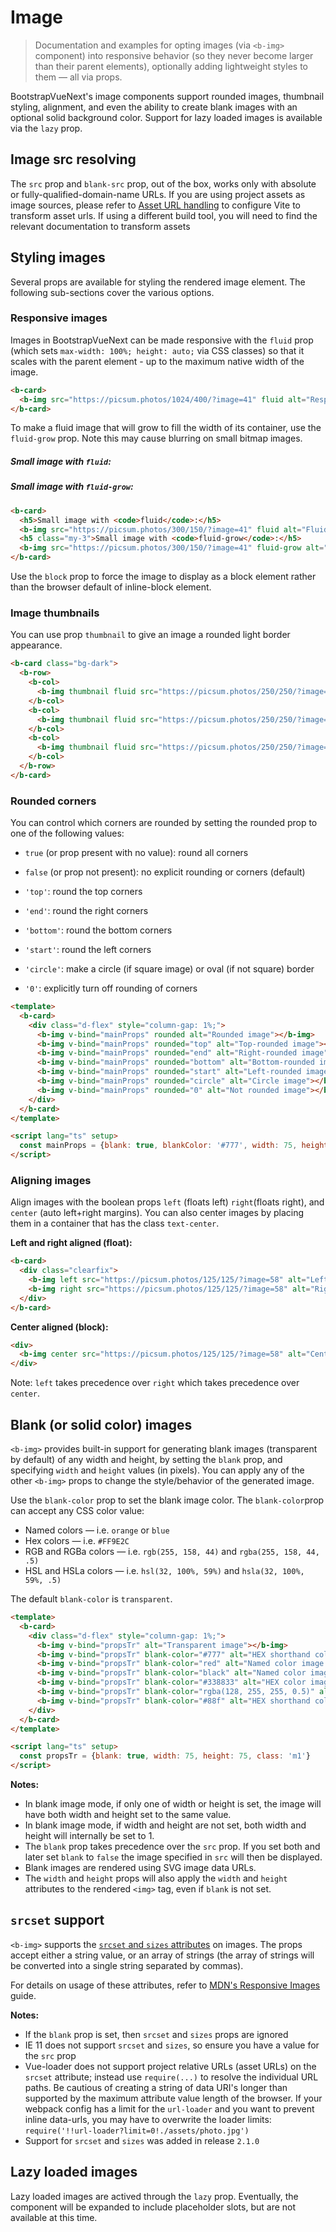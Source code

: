 # Image

> Documentation and examples for opting images (via `<b-img>` component) into responsive behavior
> (so they never become larger than their parent elements), optionally adding lightweight styles to
> them — all via props.

BootstrapVueNext's image components support rounded images, thumbnail styling, alignment, and even the
ability to create blank images with an optional solid background color. Support for lazy loaded
images is available via the `lazy` prop.

## Image src resolving

The `src` prop and `blank-src` prop, out of the box, works only with absolute or fully-qualified-domain-name URLs. If you are using project assets as image sources, please refer to [Asset URL handling](https://github.com/vitejs/vite-plugin-vue/tree/main/packages/plugin-vue#asset-url-handling) to configure Vite to transform asset urls. If using a different build tool, you will need to find the relevant documentation to transform assets

## Styling images

Several props are available for styling the rendered image element. The following sub-sections cover
the various options.

### Responsive images

Images in BootstrapVueNext can be made responsive with the `fluid` prop (which sets
`max-width: 100%; height: auto;` via CSS classes) so that it scales with the parent element - up to
the maximum native width of the image.

  <b-card>
    <b-img src="https://picsum.photos/1024/400/?image=41" fluid alt="Responsive image"></b-img>
  </b-card>

```html
<b-card>
  <b-img src="https://picsum.photos/1024/400/?image=41" fluid alt="Responsive image"></b-img>
</b-card>
```

To make a fluid image that will grow to fill the width of its container, use the `fluid-grow` prop.
Note this may cause blurring on small bitmap images.

  <b-card>
    <h5>Small image with <code>fluid</code>:</h5>
    <b-img src="https://picsum.photos/300/150/?image=41" fluid alt="Fluid image"></b-img>
    <h5 class="my-3">Small image with <code>fluid-grow</code>:</h5>
    <b-img src="https://picsum.photos/300/150/?image=41" fluid-grow alt="Fluid-grow image"></b-img>
  </b-card>

```html
<b-card>
  <h5>Small image with <code>fluid</code>:</h5>
  <b-img src="https://picsum.photos/300/150/?image=41" fluid alt="Fluid image"></b-img>
  <h5 class="my-3">Small image with <code>fluid-grow</code>:</h5>
  <b-img src="https://picsum.photos/300/150/?image=41" fluid-grow alt="Fluid-grow image"></b-img>
</b-card>
```

Use the `block` prop to force the image to display as a block element rather than the browser
default of inline-block element.

### Image thumbnails

You can use prop `thumbnail` to give an image a rounded light border appearance.

  <b-card class="bg-dark">
    <b-row>
      <b-col>
        <b-img thumbnail fluid src="https://picsum.photos/250/250/?image=54" alt="Image 1"></b-img>
      </b-col>
      <b-col>
        <b-img thumbnail fluid src="https://picsum.photos/250/250/?image=58" alt="Image 2"></b-img>
      </b-col>
      <b-col>
        <b-img thumbnail fluid src="https://picsum.photos/250/250/?image=59" alt="Image 3"></b-img>
      </b-col>
    </b-row>
  </b-card>

```html
<b-card class="bg-dark">
  <b-row>
    <b-col>
      <b-img thumbnail fluid src="https://picsum.photos/250/250/?image=54" alt="Image 1"></b-img>
    </b-col>
    <b-col>
      <b-img thumbnail fluid src="https://picsum.photos/250/250/?image=58" alt="Image 2"></b-img>
    </b-col>
    <b-col>
      <b-img thumbnail fluid src="https://picsum.photos/250/250/?image=59" alt="Image 3"></b-img>
    </b-col>
  </b-row>
</b-card>
```

### Rounded corners

You can control which corners are rounded by setting the rounded prop to one of the following
values:

- `true` (or prop present with no value): round all corners
- `false` (or prop not present): no explicit rounding or corners (default)
- `'top'`: round the top corners
- `'end'`: round the right corners
- `'bottom'`: round the bottom corners
- `'start'`: round the left corners
- `'circle'`: make a circle (if square image) or oval (if not square) border
- `'0'`: explicitly turn off rounding of corners

  <b-card>
    <div class="d-flex" style="column-gap: 1%;">
      <b-img v-bind="mainProps" rounded alt="Rounded image"></b-img>
      <b-img v-bind="mainProps" rounded="top" alt="Top-rounded image"></b-img>
      <b-img v-bind="mainProps" rounded="end" alt="Right-rounded image"></b-img>
      <b-img v-bind="mainProps" rounded="bottom" alt="Bottom-rounded image"></b-img>
      <b-img v-bind="mainProps" rounded="start" alt="Left-rounded image"></b-img>
      <b-img v-bind="mainProps" rounded="circle" alt="Circle image"></b-img>
      <b-img v-bind="mainProps" rounded="0" alt="Not rounded image"></b-img>
    </div>
  </b-card>

```html
<template>
  <b-card>
    <div class="d-flex" style="column-gap: 1%;">
      <b-img v-bind="mainProps" rounded alt="Rounded image"></b-img>
      <b-img v-bind="mainProps" rounded="top" alt="Top-rounded image"></b-img>
      <b-img v-bind="mainProps" rounded="end" alt="Right-rounded image"></b-img>
      <b-img v-bind="mainProps" rounded="bottom" alt="Bottom-rounded image"></b-img>
      <b-img v-bind="mainProps" rounded="start" alt="Left-rounded image"></b-img>
      <b-img v-bind="mainProps" rounded="circle" alt="Circle image"></b-img>
      <b-img v-bind="mainProps" rounded="0" alt="Not rounded image"></b-img>
    </div>
  </b-card>
</template>

<script lang="ts" setup>
  const mainProps = {blank: true, blankColor: '#777', width: 75, height: 75, class: 'm1'}
</script>
```

### Aligning images

Align images with the boolean props `left` (floats left) `right`(floats right), and `center` (auto
left+right margins). You can also center images by placing them in a container that has the class
`text-center`.

**Left and right aligned (float):**

  <b-card>
    <div class="clearfix">
      <b-img left src="https://picsum.photos/125/125/?image=58" alt="Left image"></b-img>
      <b-img right src="https://picsum.photos/125/125/?image=58" alt="Right image"></b-img>
    </div>
  </b-card>

```html
<b-card>
  <div class="clearfix">
    <b-img left src="https://picsum.photos/125/125/?image=58" alt="Left image"></b-img>
    <b-img right src="https://picsum.photos/125/125/?image=58" alt="Right image"></b-img>
  </div>
</b-card>
```

**Center aligned (block):**

  <b-card>
    <b-img center src="https://picsum.photos/125/125/?image=58" alt="Center image"></b-img>
  </b-card>

```html
<div>
  <b-img center src="https://picsum.photos/125/125/?image=58" alt="Center image"></b-img>
</div>
```

Note: `left` takes precedence over `right` which takes precedence over `center`.

## Blank (or solid color) images

`<b-img>` provides built-in support for generating blank images (transparent by default) of any
width and height, by setting the `blank` prop, and specifying `width` and `height` values (in
pixels). You can apply any of the other `<b-img>` props to change the style/behavior of the
generated image.

Use the `blank-color` prop to set the blank image color. The `blank-color`prop can accept any CSS
color value:

- Named colors — i.e. `orange` or `blue`
- Hex colors — i.e. `#FF9E2C`
- RGB and RGBa colors — i.e. `rgb(255, 158, 44)` and `rgba(255, 158, 44, .5)`
- HSL and HSLa colors — i.e. `hsl(32, 100%, 59%)` and `hsla(32, 100%, 59%, .5)`

The default `blank-color` is `transparent`.

  <b-card>
    <div class="d-flex" style="column-gap: 1%;">
      <b-img v-bind="propsTr" alt="Transparent image"></b-img>
      <b-img v-bind="propsTr" blank-color="#777" alt="HEX shorthand color image (#777)"></b-img>
      <b-img v-bind="propsTr" blank-color="red" alt="Named color image (red)"></b-img>
      <b-img v-bind="propsTr" blank-color="black" alt="Named color image (black)"></b-img>
      <b-img v-bind="propsTr" blank-color="#338833" alt="HEX color image"></b-img>
      <b-img v-bind="propsTr" blank-color="rgba(128, 255, 255, 0.5)" alt="RGBa color image"></b-img>
      <b-img v-bind="propsTr" blank-color="#88f" alt="HEX shorthand color (#88f)"></b-img>
    </div>
  </b-card>

```html
<template>
  <b-card>
    <div class="d-flex" style="column-gap: 1%;">
      <b-img v-bind="propsTr" alt="Transparent image"></b-img>
      <b-img v-bind="propsTr" blank-color="#777" alt="HEX shorthand color image (#777)"></b-img>
      <b-img v-bind="propsTr" blank-color="red" alt="Named color image (red)"></b-img>
      <b-img v-bind="propsTr" blank-color="black" alt="Named color image (black)"></b-img>
      <b-img v-bind="propsTr" blank-color="#338833" alt="HEX color image"></b-img>
      <b-img v-bind="propsTr" blank-color="rgba(128, 255, 255, 0.5)" alt="RGBa color image"></b-img>
      <b-img v-bind="propsTr" blank-color="#88f" alt="HEX shorthand color (#88f)"></b-img>
    </div>
  </b-card>
</template>

<script lang="ts" setup>
  const propsTr = {blank: true, width: 75, height: 75, class: 'm1'}
</script>
```

**Notes:**

- In blank image mode, if only one of width or height is set, the image will have both width and
  height set to the same value.
- In blank image mode, if width and height are not set, both width and height will internally be set
  to 1.
- The `blank` prop takes precedence over the `src` prop. If you set both and later set `blank` to
  `false` the image specified in `src` will then be displayed.
- Blank images are rendered using SVG image data URLs.
- The `width` and `height` props will also apply the `width` and `height` attributes to the rendered
  `<img>` tag, even if `blank` is not set.

## `srcset` support

`<b-img>` supports the
[`srcset` and `sizes` attributes](https://developer.mozilla.org/en-US/docs/Web/HTML/Element/img#attr-srcset)
on images. The props accept either a string value, or an array of strings (the array of strings will
be converted into a single string separated by commas).

For details on usage of these attributes, refer to
[MDN's Responsive Images](https://developer.mozilla.org/en-US/docs/Learn/HTML/Multimedia_and_embedding/Responsive_images)
guide.

**Notes:**

- If the `blank` prop is set, then `srcset` and `sizes` props are ignored
- IE 11 does not support `srcset` and `sizes`, so ensure you have a value for the `src` prop
- Vue-loader does not support project relative URLs (asset URLs) on the `srcset` attribute; instead
  use `require(...)` to resolve the individual URL paths. Be cautious of creating a string of data
  URI's longer than supported by the maximum attribute value length of the browser. If your webpack
  config has a limit for the `url-loader` and you want to prevent inline data-urls, you may have to
  overwrite the loader limits: `require('!!url-loader?limit=0!./assets/photo.jpg')`
- Support for `srcset` and `sizes` was added in release `2.1.0`

## Lazy loaded images

Lazy loaded images are actived through the `lazy` prop. Eventually, the component will be expanded to include placeholder slots, but are not available at this time.

<ComponentReference></ComponentReference>

<script lang="ts" setup>
  import {ref, computed} from 'vue'

  const mainProps = {blank: true, blankColor: '#777', width: 75, height: 75, class: 'm1'}
  const propsTr = {blank: true, width: 75, height: 75, class: 'm1'}
  
</script>
